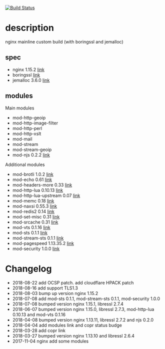 [![Build Status](https://copr.fedorainfracloud.org/coprs/ryoh/nginx-mainline/package/nginx-mainline/status_image/last_build.png)](https://copr.fedorainfracloud.org/coprs/ryoh/nginx-mainline)

# description

nginx mainline custom build (with boringssl and jemalloc)

## spec

- nginx 1.15.2 [link](https://nginx.org/en/)
- boringssl [link](https://boringssl.googlesource.com/boringssl/)
- jemalloc 3.6.0 [link](https://github.com/jemalloc/jemalloc)

## modules

Main modules

- mod-http-geoip
- mod-http-image-filter
- mod-http-perl
- mod-http-xslt
- mod-mail
- mod-stream
- mod-stream-geoip
- mod-njs 0.2.2 [link](https://hg.nginx.org/njs)

Additional modules

- mod-brotli 1.0.2 [link](https://github.com/eustas/ngx_brotli)
- mod-echo 0.61 [link](https://github.com/openresty/echo-nginx-module)
- mod-headers-more 0.33 [link](https://github.com/openresty/headers-more-nginx-module)
- mod-http-lua 0.10.13 [link](https://github.com/openresty/lua-nginx-module)
- mod-http-lua-upstream 0.07 [link](https://github.com/openresty/lua-upstream-nginx-module)
- mod-memc 0.18 [link](https://github.com/openresty/memc-nginx-module)
- mod-naxsi 0.55.3 [link](https://github.com/nbs-system/naxsi)
- mod-redis2 0.14 [link](https://github.com/openresty/redis2-nginx-module)
- mod-set-misc 0.31 [link](https://github.com/openresty/set-misc-nginx-module)
- mod-srcache 0.31 [link](https://github.com/openresty/srcache-nginx-module)
- mod-vts 0.1.16 [link](https://github.com/vozlt/nginx-module-vts)
- mod-sts 0.1.1 [link](https://github.com/vozlt/nginx-module-sts)
- mod-stream-sts 0.1.1 [link](https://github.com/vozlt/nginx-module-stream-sts)
- mod-pagespeed 1.13.35.2 [link](https://developers.google.com/speed/pagespeed/module/)
- mod-security 1.0.0 [link](https://github.com/SpiderLabs/ModSecurity-nginx)


# Changelog
- 2018-08-22 add OCSP patch. add cloudflare HPACK patch
- 2018-08-16 add support TLS1.3
- 2018-08-03 bump up version nginx 1.15.2
- 2018-07-08 add mod-sts 0.1.1, mod-stream-sts 0.1.1, mod-security 1.0.0
- 2018-07-08 bumped version nginx 1.15.1, libressl 2.7.4
- 2018-06-07 bumped version nginx 1.15.0, libressl 2.7.3, mod-http-lua 0.10.13 and mod-vts 0.1.16
- 2018-04-08 bumped version nginx 1.13.11, libressl 2.7.2 and njs 0.2.0
- 2018-04-04 add modules link and copr status budge
- 2018-03-28 add copr link
- 2018-03-27 bumped version nginx 1.13.10 and libressl 2.6.4
- 2017-11-04 nginx add some modules

